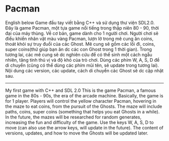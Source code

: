 # Pacman
English below
Game đầu tay viết bằng C++ và sử dụng thư viện SDL2.0.
Đây là game Pacman, một tựa game nổi tiếng trong thập niên 80 - 90, thời đại của máy thùng.
Về cơ bản, game dành cho 1 người chơi. Người chơi sẽ điều khiển nhân vật màu vàng Pacman, lượn lờ trong mê cung ăn coins, thoát khỏi sự truy đuổi của các Ghost.
Mê cung sẽ gồm các lối đi, coins, super coins(thứ giúp bạn ăn dc các con Ghost trong 1 thời gian).
Trong tương lai, các mê cung sẽ dc nghiên cứu để có thể sinh một cách ngẫu nhiên, tăng tính thú vị và độ khó của trò chơi.
Dùng các phím W, A, S, D để di chuyển (cũng có thể dùng các phím mũi tên, sẽ update trong tương lai).
Nội dung các version, các update, cách di chuyển các Ghost sẽ dc cập nhật sau.

----------------------------------------------------------------------------------------------------------------------------------------------------------

My first game with C++ and SDL 2.0
This is the game Pacman, a famous game in the 80s - 90s, the era of the arcade machine.
Basically, the game is for 1 player. Players will control the yellow character Pacman, hovering in the maze to eat coins, from the pursuit of the Ghosts.
The maze will include paths, coins, super coins (something that helps you eat Ghosts in a while).
In the future, the mazes will be researched for random generates, increasing the fun and difficulty of the game.
Use the keys W, A, S, D to move (can also use the arrow keys, will update in the future).
The content of versions, updates, and how to move the Ghosts will be updated later.
